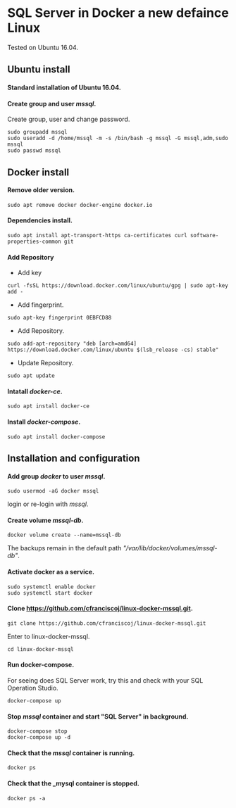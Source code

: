 # SQL Server in Docker a new defaince Linux
Tested on Ubuntu 16.04. 

## Ubuntu install

#### Standard installation of Ubuntu 16.04.
#### Create group and user _mssql_.
Create group, user and change password.
```
sudo groupadd mssql
sudo useradd -d /home/mssql -m -s /bin/bash -g mssql -G mssql,adm,sudo mssql
sudo passwd mssql
```

## Docker install
#### Remove older version.
 
```
sudo apt remove docker docker-engine docker.io
```

#### Dependencies install.

```
sudo apt install apt-transport-https ca-certificates curl software-properties-common git
```

#### Add Repository
  - Add key

```
curl -fsSL https://download.docker.com/linux/ubuntu/gpg | sudo apt-key add -
```

  - Add fingerprint.

```
sudo apt-key fingerprint 0EBFCD88
```

  - Add Repository.

```
sudo add-apt-repository "deb [arch=amd64] https://download.docker.com/linux/ubuntu $(lsb_release -cs) stable"
```

  - Update Repository.

```
sudo apt update
```

#### Intatall _docker-ce_.

```
sudo apt install docker-ce
```

#### Install _docker-compose_.

```
sudo apt install docker-compose
```

## Installation and configuration
#### Add group _docker_ to user _mssql_.

```
sudo usermod -aG docker mssql
```
login or re-login with _mssql_.

#### Create volume _mssql-db_.

```
docker volume create --name=mssql-db
```
The backups remain in the default path _"/var/lib/docker/volumes/mssql-db"_.

#### Activate docker as a service.

```
sudo systemctl enable docker
sudo systemctl start docker
```

#### Clone https://github.com/cfranciscoj/linux-docker-mssql.git.
```
git clone https://github.com/cfranciscoj/linux-docker-mssql.git
```
Enter to linux-docker-mssql.
```
cd linux-docker-mssql
```

#### Run docker-compose.

For seeing does SQL Server work, try this and check with your SQL Operation Studio.
```
docker-compose up
```

#### Stop _mssql_ container and start "SQL Server" in background.

```
docker-compose stop 
docker-compose up -d
```

#### Check that the _mssql_ container is running.

```
docker ps
```

#### Check that the _mysql container is stopped.

```
docker ps -a
```
